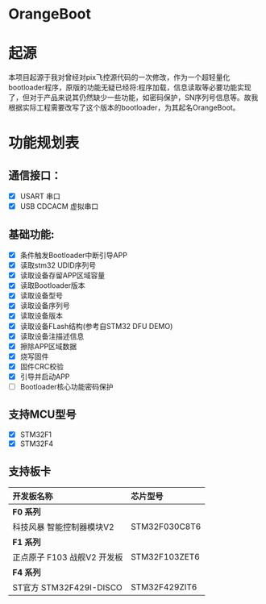 # OrangeBoot


# 起源
	
本项目起源于我对曾经对pix飞控源代码的一次修改，作为一个超轻量化bootloader程序，原版的功能无疑已经将:程序加载，信息读取等必要功能实现了，但对于产品来说其仍然缺少一些功能，如密码保护，SN序列号信息等。故我根据实际工程需要改写了这个版本的bootloader，为其起名OrangeBoot。

# 功能规划表

## 通信接口：

- [x] USART 串口
- [x] USB CDCACM 虚拟串口

## 基础功能:

- [x] 条件触发Bootloader中断引导APP
- [x] 读取stm32 UDID序列号
- [x] 读取设备存留APP区域容量
- [x] 读取Bootloader版本
- [x] 读取设备型号
- [x] 读取设备序列号
- [x] 读取设备版本
- [x] 读取设备FLash结构(参考自STM32 DFU DEMO)
- [x] 读取设备注描述信息
- [x] 擦除APP区域数据
- [x] 烧写固件
- [x] 固件CRC校验
- [x] 引导并启动APP
- [ ] Bootloader核心功能密码保护

## 支持MCU型号

- [x] STM32F1
- [x] STM32F4

## 支持板卡

| **开发板名称** | **芯片型号** |
| :- | :- |
| **F0 系列** |  |
| 科技风暴 智能控制器模块V2| STM32F030C8T6 |
| **F1 系列** |  |
| 正点原子 F103 战舰V2 开发板 | STM32F103ZET6 |
| **F4 系列** |  |
| ST官方 STM32F429I-DISCO | STM32F429ZIT6 |
























